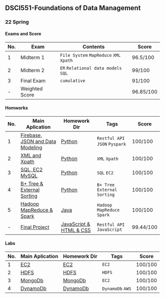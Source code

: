 ## DSCI551-Foundations of Data Management
### 22 Spring	

#### Exams and Score
|No.| Exam |Contents |Score|
|---|------------------|-----|-----|
|1|Midterm 1|`File System` `MapReduce` `XML` `Xpath`|96.5/100|
|2|Midterm 2|`ER` `Relational data models` `SQL` |99/100|
|3|Final Exam|`cumulative`|91/100|
|-|Weighted Score|` `|96.85/100|

#### Homworks
|No.| Main Aplication |Homework Dir|Tags|Score|
|---|------------------|-----------|----|-----|
|1|[Firebase, JSON and Data Modeling](https://github.com/Notrew/DSCI-551/blob/main/hw1/hw_desc/hw1-firebase.pdf)|[Python](https://github.com/Notrew/DSCI-551/tree/main/hw1) |`Restful API` `JSON` `Pyspark`|100/100|
|2|[XML and Xpath](https://github.com/Notrew/DSCI-551/blob/main/hw2/hw_desc/hw2.pdf)|[Python](https://github.com/Notrew/DSCI-551/tree/main/hw2) |`XML` `Xpath`|100/100|
|3|[SQL, EC2 MySQL](https://github.com/Notrew/DSCI-551/blob/main/hw3/hw3-with-comment.pdf)|[Python](https://github.com/Notrew/DSCI-551/tree/main/hw3) |`SQL` `EC2`|100/100|
|4|[B+ Tree & External Sorting](https://github.com/Notrew/DSCI-551/blob/main/hw4/hw4-index%2Bquery%20execution-with-comment.pdf)|[Python](https://github.com/Notrew/DSCI-551/tree/main/hw4) |`B+ Tree` `External Sorting`|100/100|
|5|[Hadoop MapReduce & Spark](https://github.com/Notrew/DSCI-551/blob/main/hw5/hw_desc/hw5-mapreduce-spark.pdf)|[Java](https://github.com/Notrew/DSCI-551/tree/main/hw5) |`Hadoop MapReduce` `Spark`|100/100|
|-|[Final Project](https://github.com/Notrew/iRecycler-App-Building-main)|[JavaScript & HTML & CSS](https://github.com/Notrew/DSCI-551/tree/main/hw5)  |`Restful API` `JavaScript`|99.44/100|

#### Labs
|No.| Main Aplication |Homework Dir|Tags|Score|
|---|------------------|-----------|----|-----|
|1|[EC2](https://github.com/Notrew/DSCI-551/blob/main/lab1/lab1-ec2.pdf)|[EC2](https://github.com/Notrew/DSCI-551/tree/main/lab1) |`EC2`|100/100|
|2|[HDFS](https://github.com/Notrew/DSCI-551/blob/main/lab2/lab2-hdfs.pdf)|[HDFS](https://github.com/Notrew/DSCI-551/tree/main/lab2) |`HDFS`|100/100|
|3|[MongoDb](https://github.com/Notrew/DSCI-551/blob/main/lab3/hw_desc/lab3-mongodb.pdf)|[MongoDb](https://github.com/Notrew/DSCI-551/tree/main/lab3) |`EC2`|100/100|
|4|[DynamoDb](https://github.com/Notrew/DSCI-551/blob/main/lab4/lab4-dynamodb.docx)|[DynamoDb](https://github.com/Notrew/DSCI-551/tree/main/lab4) |`DynamoDb` `AWS`|100/100|

